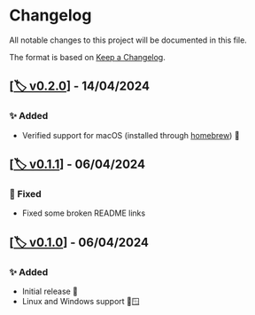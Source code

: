 # Changelog

All notable changes to this project will be documented in this file.

The format is based on [Keep a Changelog](https://keepachangelog.com/en/1.1.0/).

## [[🏷️ v0.2.0](https://github.com/MattBolitho/ipopt_bindgen/releases/v0.2.0 "v0.2.0 GitHub Release Link")] - 14/04/2024

### ✨ Added

- Verified support for macOS (installed through [homebrew](https://formulae.brew.sh/formula/ipopt "Homebrew Ipopt formula link")) 🍏

## [[🏷️ v0.1.1](https://github.com/MattBolitho/ipopt_bindgen/releases/v0.1.1 "v0.1.1 GitHub Release Link")] - 06/04/2024

### 🐛 Fixed

- Fixed some broken README links

## [[🏷️ v0.1.0](https://github.com/MattBolitho/ipopt_bindgen/releases/v0.1.0 "v0.1.0 GitHub Release Link")] - 06/04/2024

### ✨ Added

- Initial release 🎂
- Linux and Windows support 🐧🪟

